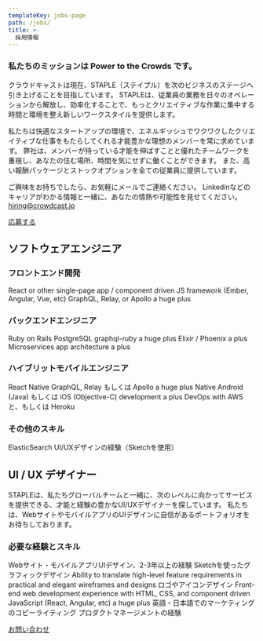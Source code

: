 ```yaml
---
templateKey: jobs-page
path: /jobs/
title: >-
  採用情報
---
```


### 私たちのミッションは Power to the Crowds です。
クラウドキャストは現在、STAPLE（ステイプル）を次のビジネスのステージへ引き上げることを目指しています。
STAPLEは、従業員の業務を日々のオペレーションから解放し、効率化することで、もっとクリエイティブな作業に集中する時間と環境を整え新しいワークスタイルを提供します。

私たちは快適なスタートアップの環境で、エネルギッシュでワクワクしたクリエイティブな仕事をもたらしてくれる才能豊かな理想のメンバーを常に求めています。
弊社は、メンバーが持っている才能を伸ばすことと優れたチームワークを重視し、あなたの住む場所、時間を気にせずに働くことができます。
また、高い報酬パッケージとストックオプションを全ての従業員に提供しています。

ご興味をお持ちでしたら、お気軽にメールでご連絡ください。
Linkedinなどのキャリアがわかる情報と一緒に、あなたの情熱や可能性を見せてください。
hiring@crowdcast.jp

<div class="text-center">
<a class="button is-medium is-primary is-outlined pl5 pr5" href="/contacts/">応募する</a>
</div>

## ソフトウェアエンジニア
### フロントエンド開発
React or other single-page app / component driven JS framework (Ember, Angular, Vue, etc)
GraphQL, Relay, or Apollo a huge plus

### バックエンドエンジニア
Ruby on Rails
PostgreSQL
graphql-ruby a huge plus
Elixir / Phoenix a plus
Microservices app architecture a plus

### ハイブリットモバイルエンジニア
React Native
GraphQL, Relay もしくは Apollo a huge plus
Native Android (Java) もしくは iOS (Objective-C) development a plus
DevOps with AWS と、もしくは Heroku

### その他のスキル
ElasticSearch
UI/UXデザインの経験（Sketchを使用）

## UI / UX デザイナー
STAPLEは、私たちグローバルチームと一緒に、次のレベルに向かってサービスを提供できる、才能と経験の豊かなUI/UXデザイナーを探しています。
私たちは、WebサイトやモバイルアプリのUIデザインに自信があるポートフォリオをお待ちしております。

### 必要な経験とスキル
Webサイト・モバイルアプリUIデザイン、2-3年以上の経験
Sketchを使ったグラフィックデザイン
Ability to translate high-level feature requirements in practical and elegant wireframes and designs
ロゴやアイコンデザイン
Front-end web development experience with HTML, CSS, and component driven JavaScript (React, Angular, etc) a huge plus
英語・日本語でのマーケティングのコピーライティング
プロダクトマネージメントの経験

<div class="text-center">
<a class="button is-medium is-primary is-outlined pl5 pr5" href="/contacts/">お問い合わせ</a>
</div>